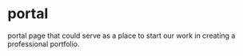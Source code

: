 # portal
portal page that could serve as a place to start our work in creating a professional portfolio.  
